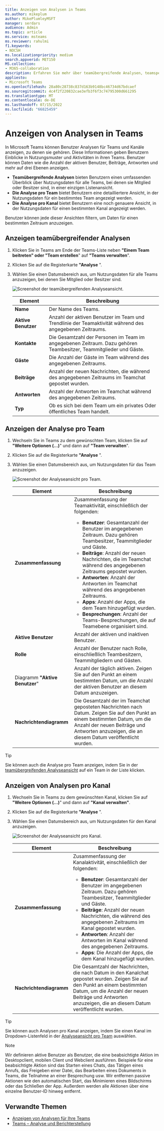 ```yaml
---
title: Anzeigen von Analysen in Teams
ms.author: mikeplum
author: MikePlumleyMSFT
manager: serdars
audience: Admin
ms.topic: article
ms.service: msteams
ms.reviewer: rahulmi
f1.keywords:
- NOCSH
ms.localizationpriority: medium
search.appverid: MET150
MS.collection:
- M365-collaboration
description: Erfahren Sie mehr über teamübergreifende Analysen, teamspezifische Analysen und Kanalanalysen in Teams, mit denen Benutzer Nutzungsdaten für Teams oder Kanäle sehen können, zu denen sie gehören.
appliesto:
- Microsoft Teams
ms.openlocfilehash: 28a80c28738c837d163b9148bc46734d67bdcaef
ms.sourcegitcommit: 4c4f2f220832cae3efb3f6f3c74795300d661295
ms.translationtype: MT
ms.contentlocale: de-DE
ms.lasthandoff: 07/15/2022
ms.locfileid: "66825459"
---
```

# <a name="view-analytics-in-teams"></a>Anzeigen von Analysen in Teams

In Microsoft Teams können Benutzer Analysen für Teams und Kanäle anzeigen, zu denen sie gehören. Diese Informationen geben Benutzern Einblicke in Nutzungsmuster und Aktivitäten in ihren Teams. Benutzer können Daten wie die Anzahl der aktiven Benutzer, Beiträge, Antworten und mehr auf drei Ebenen anzeigen.

- **Teamübergreifende Analysen** bieten Benutzern einen umfassenden Überblick über Nutzungsdaten für alle Teams, bei denen sie Mitglied oder Besitzer sind, in einer einzigen Listenansicht.
- **Die Analyse pro Team** bietet Benutzern eine detailliertere Ansicht, in der Nutzungsdaten für ein bestimmtes Team angezeigt werden.
- **Die Analyse pro Kanal** bietet Benutzern eine noch genauere Ansicht, in der Nutzungsdaten für einen bestimmten Kanal angezeigt werden.

Benutzer können jede dieser Ansichten filtern, um Daten für einen bestimmten Zeitraum anzuzeigen.

## <a name="view-cross-team-analytics"></a>Anzeigen teamübergreifender Analysen

1. Klicken Sie in Teams am Ende der Teams-Liste neben **"Einem Team beitreten" oder "Team erstellen**" auf **"Teams verwalten**".
2. Klicken Sie auf die Registerkarte **"Analyse** ".
3. Wählen Sie einen Datumsbereich aus, um Nutzungsdaten für alle Teams anzuzeigen, bei denen Sie Mitglied oder Besitzer sind.

    ![Screenshot der teamübergreifenden Analyseansicht.](../media/view-analytics-cross-team.png)

    |Element |Beschreibung  |
    |--------|-------------|
    |**Name**   |Der Name des Teams. |
    |**Aktive Benutzer**   |Anzahl der aktiven Benutzer im Team und Trendlinie der Teamaktivität während des angegebenen Zeitraums.
    |**Kontakte**   |Die Gesamtzahl der Personen im Team im angegebenen Zeitraum. Dazu gehören Teambesitzer, Teammitglieder und Gäste.|
    |**Gäste**   |Die Anzahl der Gäste im Team während des angegebenen Zeitraums. |
    |**Beiträge**   |Anzahl der neuen Nachrichten, die während des angegebenen Zeitraums im Teamchat gepostet wurden. |
    |**Antworten**   |Anzahl der Antworten im Teamchat während des angegebenen Zeitraums. |
    |**Typ**   |Ob es sich bei dem Team um ein privates Oder öffentliches Team handelt.|

## <a name="view-per-team-analytics"></a>Anzeigen der Analyse pro Team

1. Wechseln Sie in Teams zu dem gewünschten Team, klicken Sie auf **"Weitere Optionen (...)**" und dann auf **"Team verwalten**".
2. Klicken Sie auf die Registerkarte **"Analyse** ".
4. Wählen Sie einen Datumsbereich aus, um Nutzungsdaten für das Team anzuzeigen.  

    ![Screenshot der Analyseansicht pro Team.](../media/view-analytics-per-team.png)

    |Element |Beschreibung  |
    |--------|-------------|
    |**Zusammenfassung**   |Zusammenfassung der Teamaktivität, einschließlich der folgenden:<ul><li>**Benutzer**: Gesamtanzahl der Benutzer im angegebenen Zeitraum. Dazu gehören Teambesitzer, Teammitglieder und Gäste.</li> <li>**Beiträge**: Anzahl der neuen Nachrichten, die im Teamchat während des angegebenen Zeitraums gepostet wurden.</li><li>**Antworten**: Anzahl der Antworten im Teamchat während des angegebenen Zeitraums.</li> <li>**Apps**: Anzahl der Apps, die dem Team hinzugefügt wurden.</li><li>**Besprechungen**: Anzahl der Teams-Besprechungen, die auf Teamebene organisiert sind.</li> </ul> |
    |**Aktive Benutzer**   |Anzahl der aktiven und inaktiven Benutzer.|
    |**Rolle**   |Anzahl der Benutzer nach Rolle, einschließlich Teambesitzern, Teammitgliedern und Gästen.|
    |Diagramm **"Aktive Benutzer**"  |Anzahl der täglich aktiven. Zeigen Sie auf den Punkt an einem bestimmten Datum, um die Anzahl der aktiven Benutzer an diesem Datum anzuzeigen.|
    |**Nachrichtendiagramm**  |Die Gesamtzahl der im Teamchat geposteten Nachrichten nach Datum. Zeigen Sie auf den Punkt an einem bestimmten Datum, um die Anzahl der neuen Beiträge und Antworten anzuzeigen, die an diesem Datum veröffentlicht wurden.|

> [!TIP]
> Sie können auch die Analyse pro Team anzeigen, indem Sie in der [teamübergreifenden Analyseansicht](#view-cross-team-analytics) auf ein Team in der Liste klicken.

## <a name="view-per-channel-analytics"></a>Anzeigen von Analysen pro Kanal

1. Wechseln Sie in Teams zu dem gewünschten Kanal, klicken Sie auf **"Weitere Optionen (...)**" und dann auf **"Kanal verwalten"**.
2. Klicken Sie auf die Registerkarte **"Analyse** ".
3. Wählen Sie einen Datumsbereich aus, um Nutzungsdaten für den Kanal anzuzeigen.  

    ![Screenshot der Analyseansicht pro Kanal.](../media/view-analytics-per-channel.png)

    |Element |Beschreibung  |
    |--------|-------------|
    |**Zusammenfassung**   |Zusammenfassung der Kanalaktivität, einschließlich der folgenden:<ul><li>**Benutzer**: Gesamtanzahl der Benutzer im angegebenen Zeitraum. Dazu gehören Teambesitzer, Teammitglieder und Gäste.</li> <li>**Beiträge**: Anzahl der neuen Nachrichten, die während des angegebenen Zeitraums im Kanal gepostet wurden.</li><li>**Antworten**: Anzahl der Antworten im Kanal während des angegebenen Zeitraums.</li> <li>**Apps**: Die Anzahl der Apps, die dem Kanal hinzugefügt wurden.</li> </ul> |
    |**Nachrichtendiagramm**  |Die Gesamtzahl der Nachrichten, die nach Datum in den Kanalchat gepostet wurden. Zeigen Sie auf den Punkt an einem bestimmten Datum, um die Anzahl der neuen Beiträge und Antworten anzuzeigen, die an diesem Datum veröffentlicht wurden.|

> [!TIP]
> Sie können auch Analysen pro Kanal anzeigen, indem Sie einen Kanal im Dropdown-Listenfeld in der [Analyseansicht pro Team](#view-per-team-analytics) auswählen.
    
> [!NOTE]
> Wir definieren aktive Benutzer als Benutzer, die eine beabsichtigte Aktion im Desktopclient, mobilen Client und Webclient ausführen. Beispiele für eine beabsichtigte Aktion sind das Starten eines Chats, das Tätigen eines Anrufs, das Freigeben einer Datei, das Bearbeiten eines Dokuments in Teams, die Teilnahme an einer Besprechung usw. Wir entfernen passive Aktionen wie den automatischen Start, das Minimieren eines Bildschirms oder das Schließen der App. Außerdem werden alle Aktionen über eine einzelne Benutzer-ID hinweg entfernt.

## <a name="related-topics"></a>Verwandte Themen

- [Anzeigen von Analysen für Ihre Teams](https://support.office.com/article/view-analytics-for-your-teams-5b8ad4b1-af34-4217-aff4-cd11a820b56b)
- [Teams – Analyse und Berichterstellung](teams-reporting-reference.md)